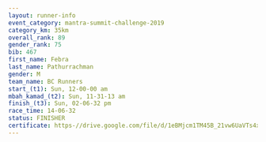 ```yaml
---
layout: runner-info 
event_category: mantra-summit-challenge-2019 
category_km: 35km 
overall_rank: 89
gender_rank: 75
bib: 467
first_name: Febra
last_name: Pathurrachman
gender: M
team_name: BC Runners
start_(t1): Sun, 12-00-00 am
mbah_kamad_(t2): Sun, 11-31-13 am
finish_(t3): Sun, 02-06-32 pm
race_time: 14-06-32
status: FINISHER
certificate: https-//drive.google.com/file/d/1eBMjcm1TM45B_21vw6UaVTs4xSEv_36S/view?usp=sharing
---
```

